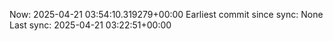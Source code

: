 Now: 2025-04-21 03:54:10.319279+00:00 Earliest commit since sync: None Last sync: 2025-04-21 03:22:51+00:00
